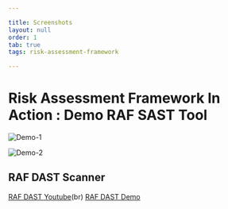 ```yaml
---

title: Screenshots
layout: null
order: 1
tab: true
tags: risk-assessment-framework

---
```


# Risk Assessment Framework In Action : Demo RAF SAST Tool

![Demo-1](https://user-images.githubusercontent.com/36698676/63649995-a32f0180-c762-11e9-999c-2b50f32340fd.gif) <br>

![Demo-2](https://user-images.githubusercontent.com/36698676/63650087-649a4680-c764-11e9-9fca-86ccc4880f18.gif)

## RAF DAST Scanner

[RAF DAST Youtube](https://youtu.be/y3ExlOs5K7o)(br)
[RAF DAST Demo](https://raf-dast-scanner.vercel.app/dashboard)
